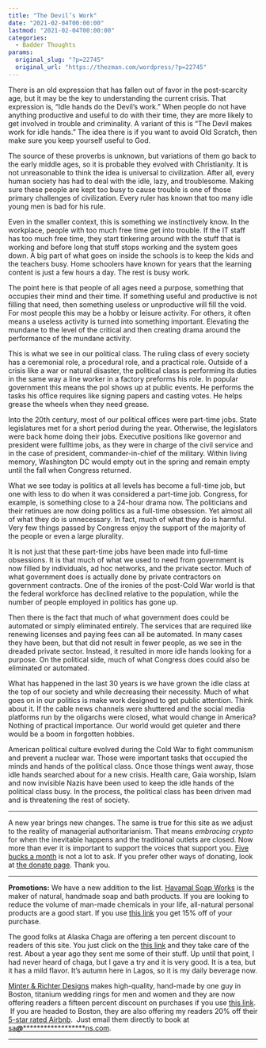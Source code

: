```yaml
---
title: "The Devil’s Work"
date: "2021-02-04T00:00:00"
lastmod: "2021-02-04T00:00:00"
categories:
  - Badder Thoughts
params:
  original_slug: "?p=22745"
  original_url: "https://thezman.com/wordpress/?p=22745"
---
```


There is an old expression that has fallen out of favor in the
post-scarcity age, but it may be the key to understanding the current
crisis. That expression is, “Idle hands do the Devil’s work.” When
people do not have anything productive and useful to do with their time,
they are more likely to get involved in trouble and criminality. A
variant of this is “The Devil makes work for idle hands.” The idea there
is if you want to avoid Old Scratch, then make sure you keep yourself
useful to God.

The source of these proverbs is unknown, but variations of them go back
to the early middle ages, so it is probable they evolved with
Christianity. It is not unreasonable to think the idea is universal to
civilization. After all, every human society has had to deal with the
idle, lazy, and troublesome. Making sure these people are kept too busy
to cause trouble is one of those primary challenges of civilization.
Every ruler has known that too many idle young men is bad for his rule.

Even in the smaller context, this is something we instinctively know. In
the workplace, people with too much free time get into trouble. If the
IT staff has too much free time, they start tinkering around with the
stuff that is working and before long that stuff stops working and the
system goes down. A big part of what goes on inside the schools is to
keep the kids and the teachers busy. Home schoolers have known for years
that the learning content is just a few hours a day. The rest is busy
work.

The point here is that people of all ages need a purpose, something that
occupies their mind and their time. If something useful and productive
is not filling that need, then something useless or unproductive will
fill the void. For most people this may be a hobby or leisure activity.
For others, it often means a useless activity is turned into something
important. Elevating the mundane to the level of the critical and then
creating drama around the performance of the mundane activity.

This is what we see in our political class. The ruling class of every
society has a ceremonial role, a procedural role, and a practical role.
Outside of a crisis like a war or natural disaster, the political class
is performing its duties in the same way a line worker in a factory
preforms his role. In popular government this means the pol shows up at
public events. He performs the tasks his office requires like signing
papers and casting votes. He helps grease the wheels when they need
grease.

Into the 20th century, most of our political offices were part-time
jobs. State legislatures met for a short period during the year.
Otherwise, the legislators were back home doing their jobs. Executive
positions like governor and president were fulltime jobs, as they were
in charge of the civil service and in the case of president,
commander-in-chief of the military. Within living memory, Washington DC
would empty out in the spring and remain empty until the fall when
Congress returned.

What we see today is politics at all levels has become a full-time job,
but one with less to do when it was considered a part-time job.
Congress, for example, is something close to a 24-hour drama now. The
politicians and their retinues are now doing politics as a full-time
obsession. Yet almost all of what they do is unnecessary. In fact, much
of what they do is harmful. Very few things passed by Congress enjoy the
support of the majority of the people or even a large plurality.

It is not just that these part-time jobs have been made into full-time
obsessions. It is that much of what we used to need from government is
now filled by individuals, ad hoc networks, and the private sector. Much
of what government does is actually done by private contractors on
government contracts. One of the ironies of the post-Cold War world is
that the federal workforce has declined relative to the population,
while the number of people employed in politics has gone up.

Then there is the fact that much of what government does could be
automated or simply eliminated entirely. The services that are required
like renewing licenses and paying fees can all be automated. In many
cases they have been, but that did not result in fewer people, as we see
in the dreaded private sector. Instead, it resulted in more idle hands
looking for a purpose. On the political side, much of what Congress does
could also be eliminated or automated.

What has happened in the last 30 years is we have grown the idle class
at the top of our society and while decreasing their necessity. Much of
what goes on in our politics is make work designed to get public
attention. Think about it. If the cable news channels were shuttered and
the social media platforms run by the oligarchs were closed, what would
change in America? Nothing of practical importance. Our world would get
quieter and there would be a boom in forgotten hobbies.

American political culture evolved during the Cold War to fight
communism and prevent a nuclear war. Those were important tasks that
occupied the minds and hands of the political class. Once those things
went away, those idle hands searched about for a new crisis. Health
care, Gaia worship, Islam and now invisible Nazis have been used to keep
the idle hands of the political class busy. In the process, the
political class has been driven mad and is threatening the rest of
society.

------------------------------------------------------------------------

A new year brings new changes. The same is true for this site as we
adjust to the reality of managerial authoritarianism. That means
*embracing crypto* for when the inevitable happens and the traditional
outlets are closed. Now more than ever it is important to support the
voices that support you.
<a href="https://www.subscribestar.com/the-z-blog"
rel="noopener noreferrer" target="_blank">Five bucks a month</a> is not
a lot to ask. If you prefer other ways of donating, look at
<a href="https://thezman.com/wordpress/?page_id=22713" rel="noopener"
target="_blank">the donate page</a>. Thank you.

------------------------------------------------------------------------

**Promotions:** We have a new addition to the list.
<a href="https://havamalsoapworks.com/" rel="noopener"
target="_blank">Havamal Soap Works</a> is the maker of natural, handmade
soap and bath products. If you are looking to reduce the volume of
man-made chemicals in your life, all-natural personal products are a
good start. If you use
<a href="https://havamalsoapworks.com/discount/ZMAN" rel="noopener"
target="_blank">this link</a> you get 15% off of your purchase.

The good folks at Alaska Chaga are offering a ten percent discount to
readers of this site. You just click on the
<a href="https://alaskachaga.us/discount/ZMAN" rel="noopener noreferrer"
target="_blank">this link</a> and they take care of the rest. About a
year ago they sent me some of their stuff. Up until that point, I had
never heard of chaga, but I gave a try and it is very good. It is a tea,
but it has a mild flavor. It’s autumn here in Lagos, so it is my daily
beverage now.

<a href="https://www.minterandrichterdesigns.com/"
rel="noreferrer nofollow noopener" target="_blank">Minter &amp; Richter
Designs</a> makes high-quality, hand-made by one guy in Boston, titanium
wedding rings for men and women and they are now offering readers a
fifteen percent discount on purchases if you use
<a href="https://www.minterandrichterdesigns.com/discount/ZMAN"
rel="noreferrer nofollow noopener" target="_blank">this link</a>. 
 <span class="highlight"><span class="colour"><span class="font"><span class="size">If
you are headed to Boston, they are also offering my readers 20% off
their <a
href="https://www.airbnb.com/users/7988017/listings?user_id=7988017&amp;s=3"
rel="noopener noreferrer" target="_blank">5-star rated Airbnb</a>.  Just
email them directly to book at
<a href="mailto:sa***@*********************ns.com"
data-original-string="x6WRd7XHdyfSQ70cd3YL7Q==cb7vg7AjXUh6aW0l+kIKAH4vRFHMVm4mouAO1qHZfqEcWbXcGVPDGxvIT/sIXdSlUzc"><span
class="apbct-email-encoder"
data-original-string="Id6z3D3D4Zmgq8U11H/FsQ==cb72VQ2hjOa3CxEYr7H+yDJrpPsKpAnwnOkng8ayqS2c0Oi/DCsin1AFb4ItAGFG6St"
title="This contact has been encoded by Anti-Spam by CleanTalk. Click to decode. To finish the decoding make sure that JavaScript is enabled in your browser.">sa<span
class="apbct-blur">***</span>@<span
class="apbct-blur">*********************</span>ns.com</span></a>.</span></span></span></span>

------------------------------------------------------------------------

 
